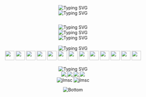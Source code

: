 <div id="header" align="center">
  <!-- Title -->
  <img src="https://readme-typing-svg.demolab.com?font=Nunito&weight=800&size=48&duration=4000&pause=2000&color=5B5B5B&center=true&vCenter=true&width=500&height=48&lines=Joan+Lucas" alt="Typing SVG"/>
  <br>
  <!-- Subtitle -->
  <img src="https://readme-typing-svg.demolab.com?font=Nunito&size=16&duration=4000&pause=2000&color=5B5B5B&center=true&vCenter=true&width=500&height=16&lines=Also+known+as+JLMSC" alt="Typing SVG"/>

  <!-- Title Breakline -->
  ##  

  <!-- About Me -->
  <img src="https://readme-typing-svg.demolab.com?font=Nunito&weight=800&size=32&duration=1&pause=100000&color=5B5B5B&center=true&vCenter=true&width=500&height=32&lines=About+Me" alt="Typing SVG"/>
  <br>
  <img src="https://readme-typing-svg.demolab.com?font=Nunito&weight=40&size=16&duration=1&pause=100000&color=5B5B5B&center=true&vCenter=true&width=500&height=16&lines=Passionate+developer%2C+tech+enthusiast+and+curious" alt="Typing SVG"/>
  <br>
  <img src="https://readme-typing-svg.demolab.com?font=Nunito&weight=40&size=16&duration=1&pause=100000&color=5B5B5B&center=true&vCenter=true&width=500&height=16&lines=learner%2C+always+exploring+new+technologies." alt="Typing SVG"/>

  <!-- Known Technologies -->
  <br>
  <br>
  <img src="https://readme-typing-svg.demolab.com?font=Nunito&weight=800&size=32&duration=1&pause=100000&color=5B5B5B&center=true&vCenter=true&width=500&height=32&lines=Known+Technologies" alt="Typing SVG"/>
  <div id="known_technologies">
    <!-- Python -->
    <img src="https://cdn.jsdelivr.net/gh/devicons/devicon/icons/python/python-original.svg" height=30/>
    <!-- Jupyer -->
    <img src="https://cdn.jsdelivr.net/gh/devicons/devicon/icons/jupyter/jupyter-original-wordmark.svg" height=30/>
    <!-- VSCode -->
    <img src="https://cdn.jsdelivr.net/gh/devicons/devicon/icons/vscode/vscode-original.svg" height=30/>
    <!-- Git -->
    <img src="https://cdn.jsdelivr.net/gh/devicons/devicon/icons/git/git-original.svg" height=30/>
    <!-- Tensorflow -->
    <img src="https://cdn.jsdelivr.net/gh/devicons/devicon/icons/tensorflow/tensorflow-original.svg" height=30/>
    <!-- OpenCV -->
    <img src="https://cdn.jsdelivr.net/gh/devicons/devicon/icons/opencv/opencv-original.svg" height=30/>
    <!-- MySQL -->
    <img src="https://cdn.jsdelivr.net/gh/devicons/devicon/icons/mysql/mysql-original.svg" height=30/>
    <!-- PostgreSQL -->
    <img src="https://cdn.jsdelivr.net/gh/devicons/devicon/icons/postgresql/postgresql-original.svg" height=30/>
    <!-- C++ -->
    <img src="https://cdn.jsdelivr.net/gh/devicons/devicon/icons/cplusplus/cplusplus-original.svg" height=30/>
    <!-- Docker -->
    <img src="https://cdn.jsdelivr.net/gh/devicons/devicon/icons/docker/docker-original.svg" height=30/>
    <!-- Linux -->
    <img src="https://cdn.jsdelivr.net/gh/devicons/devicon/icons/linux/linux-original.svg" height=30/>
    <!-- Bash -->
    <img src="https://cdn.jsdelivr.net/gh/devicons/devicon/icons/bash/bash-original.svg" height=30/>
    <!-- Vim -->
    <img src="https://cdn.jsdelivr.net/gh/devicons/devicon/icons/vim/vim-original.svg" height=30/>
  </div>

  <!-- Contact Me -->
  <br>
  <img src="https://readme-typing-svg.demolab.com?font=Nunito&weight=800&size=32&duration=1&pause=100000&color=5B5B5B&center=true&vCenter=true&width=500&height=32&lines=Contact+Me" alt="Typing SVG"/>
  <div id="contact_me">
    <!-- LinkedIn -->
    <a href="https://www.linkedin.com/in/jlmsc" target="_blank">
      <img src=https://img.shields.io/badge/linkedin-%230077B5.svg?style=for-the-badge&logo=linkedin&logoColor=white target="_blank">
    </a>
    <!-- Gmail -->
    <a href="mailto:joanlucas314@gmail.com" target="_blank">
      <img src="https://img.shields.io/badge/gmail-D14836?style=for-the-badge&logo=gmail&logoColor=white" target="_blank">
    </a>
    <!-- Github -->
    <a href="https://github.com/JLMSC" target="_blank">
      <img src="https://img.shields.io/badge/github-%23121011.svg?style=for-the-badge&logo=github&logoColor=white" target="_blank">
    </a>
    <!-- Discord -->
    <img src="https://img.shields.io/badge/jlmsc-%235865F2.svg?style=for-the-badge&logo=discord&logoColor=white">
  </div>

  <!-- Extra -->
  <img src="https://komarev.com/ghpvc/?username=jlmsc&label=views&color=5b5b5b&style=flat-square" alt="jlmsc"/>
  <img src="https://img.shields.io/github/followers/jlmsc.svg?style=social&label=Follow&maxAge=2592000" alt="jlmsc"/>

  <!-- Bottom SVG -->
  ![Bottom](https://github.com/JLMSC/JLMSC/assets/39315631/967f96d4-ae05-4018-ad7f-761a22dcffa8)
</div>
